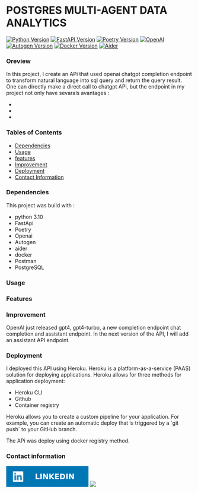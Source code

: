 # POSTGRES MULTI-AGENT DATA ANALYTICS
[![Python Version](https://img.shields.io/badge/Python-3.10-blue.svg)](https://www.python.org/downloads/release/python-310/) [![FastAPI Version](https://img.shields.io/badge/FastAPI-Latest-green.svg)](https://fastapi.tiangolo.com/) [![Poetry Version](https://img.shields.io/badge/Poetry-Latest-orange.svg)](https://python-poetry.org/) [![OpenAI](https://img.shields.io/badge/OpenAI-Latest-yellow.svg)](https://www.openai.com/) [![Autogen Version](https://img.shields.io/badge/Autogen-Latest-lightgrey.svg)](https://autogen.io/) [![Docker Version](https://img.shields.io/badge/Docker-Latest-blue.svg)](https://www.docker.com/) [![Aider](https://img.shields.io/badge/Aider-Active-brightgreen.svg)](https://www.aider.com/)




### Oreview
In this project, I create an APi that used openai chatgpt completion endpoint to transform natural language into sql query and return the query result. One can directly make a direct call to chatgpt APi, but the endpoint in my project not only have sevarals avantages : 

<ul>
<li></li>
<li></li>
<li></li>

</ul>


### Tables of Contents
- [Dependencies](#dependencies)
- [Usage](#usage)
- [features](#features)
- [Improvement](#improvment)
- [Deployment](#deployment)
- [Contact Information](#contact-infrmation)


### Dependencies 
This project was build with : 
- python 3.10
- FastApi
- Poetry
- Openai 
- Autogen
- aider
- docker
- Postman
- PostgreSQL

### Usage


### Features


### Improvement
OpenAI just released gpt4, gpt4-turbo, a new completion endpoint chat completion and assistant endpoint. In the next version of the API, I will add an assistant API endpoint.

### Deployment
I deployed this API using Heroku. Heroku is a platform-as-a-service (PAAS) solution for deploying applications. Heroku allows for three methods for application deployment:

<ul>
<li>Heroku CLI</li>
<li>Github</li>
<li>Container registry
</li>

</ul>
Heroku allows you to create a custom pipeline for your application. For example, you can create an automatic deploy that is triggered by a `git push` to your GitHub branch.

The APi was deploy using docker registry method.

### Contact information
 [![all text](LinkedIn.svg)](https://www.linkedin.com/in/egahepiphane/) </a><a href="mailto:egahepiphane@gmail.com">
      <img src="https://img.shields.io/badge/SEND%20MAIL-6D4C6F?&style=for-the-badge&logo=MAIL.RU&logoColor=black">
    </a>
